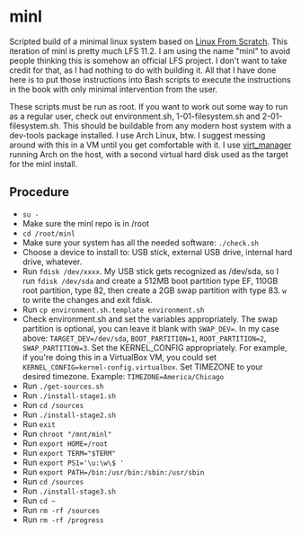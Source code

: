 # minl

Scripted build of a minimal linux system based on [Linux From Scratch](http://www.linuxfromscratch.org). This iteration of minl is pretty much LFS 11.2. I am using the name "minl" to avoid people thinking this is somehow an official LFS project. I don't want to take credit for that, as I had nothing to do with building it. All that I have done here is to put those instructions into Bash scripts to execute the instructions in the book with only minimal intervention from the user.

These scripts must be run as root. If you want to work out some way to run as a regular user, check out environment.sh, 1-01-filesystem.sh and 2-01-filesystem.sh. This should be buildable from any modern host system with a dev-tools package installed. I use Arch Linux, btw. I suggest messing around with this in a VM until you get comfortable with it. I use [virt_manager](https://virt-manager.org/) running Arch on the host, with a second virtual hard disk used as the target for the minl install.

## Procedure

- `su -`
- Make sure the minl repo is in /root
- `cd /root/minl`
- Make sure your system has all the needed software: `./check.sh`
- Choose a device to install to: USB stick, external USB drive, internal hard drive, whatever.
- Run `fdisk /dev/xxxx`. My USB stick gets recognized as /dev/sda, so I run `fdisk /dev/sda` and create a 512MB boot partition type EF, 110GB root partition, type 82, then create a 2GB swap partition with type 83. `w` to write the changes and exit fdisk.
- Run `cp environment.sh.template environment.sh`
- Check environment.sh and set the variables appropriately. The swap partition is optional, you can leave it blank with `SWAP_DEV=`. In my case above: `TARGET_DEV=/dev/sda`, `BOOT_PARTITION=1`, `ROOT_PARTITION=2`, `SWAP_PARTITION=3`. Set the KERNEL_CONFIG appropriately. For example, if you're doing this in a VirtualBox VM, you could set `KERNEL_CONFIG=kernel-config.virtualbox`. Set TIMEZONE to your desired timezone. Example: `TIMEZONE=America/Chicago`
- Run `./get-sources.sh`
- Run `./install-stage1.sh`
- Run `cd /sources`
- Run `./install-stage2.sh`
- Run `exit`
- Run `chroot "/mnt/minl"`
- Run `export HOME=/root`
- Run `export TERM="$TERM"`
- Run `export PS1='\u:\w\$ '`
- Run `export PATH=/bin:/usr/bin:/sbin:/usr/sbin`
- Run `cd /sources`
- Run `./install-stage3.sh`
- Run `cd ~`
- Run `rm -rf /sources`
- Run `rm -rf /progress`
